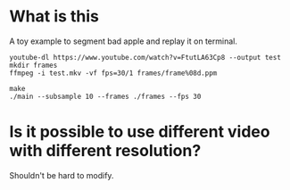 # What is this

A toy example to segment bad apple and replay it on terminal.

    youtube-dl https://www.youtube.com/watch?v=FtutLA63Cp8 --output test
    mkdir frames
    ffmpeg -i test.mkv -vf fps=30/1 frames/frame%08d.ppm

    make
    ./main --subsample 10 --frames ./frames --fps 30

# Is it possible to use different video with different resolution?

Shouldn't be hard to modify.
